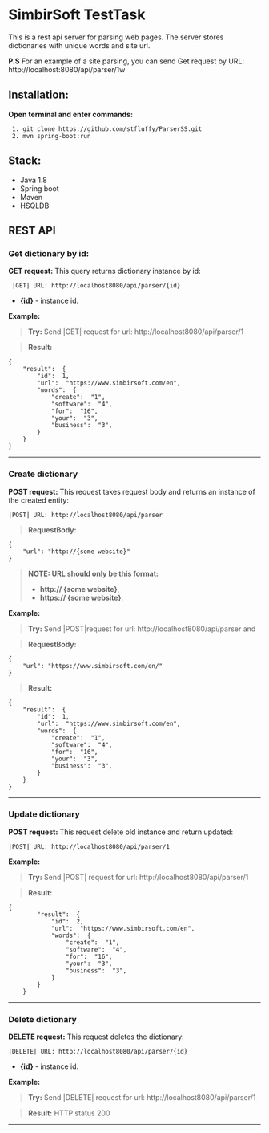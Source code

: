 # SimbirSoft TestTask

This is a rest api server for parsing web pages. The server stores dictionaries with unique words and site url.


**P.S** For an example of a site parsing, you can send Get request by URL:  http://localhost:8080/api/parser/1w 

## Installation:

	
**Open terminal and enter commands:**

	 1. git clone https://github.com/stfluffy/ParserSS.git
	 2. mvn spring-boot:run
## Stack:

 - Java 1.8
 - Spring boot
 - Maven
 - HSQLDB

## REST API

### Get dictionary by id:

**GET  request:** This query returns dictionary instance by id:
	
	 |GET| URL: http://localhost8080/api/parser/{id}

- **{id}** -  instance id.


	
**Example:** 
> **Try:** Send |GET| request for url:	http://localhost8080/api/parser/1

>**Result:**

	{
		"result":  {
			"id":  1,
			"url":  "https://www.simbirsoft.com/en",
		    "words":  {
			    "create":  "1",
			    "software":  "4",
			    "for":  "16",
			    "your":  "3",
			    "business":  "3",
			}   
		}	
	}
	
---

### Create dictionary

**POST request:** This request takes request body and returns an instance of the created entity:

	|POST| URL: http://localhost8080/api/parser
	
>**RequestBody:**
>
	{
		"url": "http://{some website}"
	}

> **NOTE:  URL should only be this format:** 
> - **http:// {some website}**,
> - **https:// {some website}**.	

**Example:** 
> **Try:** Send |POST|request for url: http://localhost8080/api/parser and

>**RequestBody:**
	
	{
		"url": "https://www.simbirsoft.com/en/"
	}

>**Result:**

	{
		"result":  {
			"id":  1,
			"url":  "https://www.simbirsoft.com/en",
		    "words":  {
			    "create":  "1",
			    "software":  "4",
			    "for":  "16",
			    "your":  "3",
			    "business":  "3",
			}   
		}	
	}

---
### Update dictionary

**POST request:** This request delete old instance and return updated:

	|POST| URL: http://localhost8080/api/parser/1
	

**Example:**  
> **Try:** Send |POST| request for url: http://localhost8080/api/parser/1 


>**Result:**

	{
    		"result":  {
    			"id":  2,
    			"url":  "https://www.simbirsoft.com/en",
    		    "words":  {
    			    "create":  "1",
    			    "software":  "4",
    			    "for":  "16",
    			    "your":  "3",
    			    "business":  "3",
    			}   
    		}	
    	}


---

### Delete dictionary

**DELETE request:** This request deletes the dictionary:

	|DELETE| URL: http://localhost8080/api/parser/{id}

- **{id}** -  instance id.


**Example:** 
> **Try:**  Send |DELETE| request for url: http://localhost8080/api/parser/1 


>**Result:** HTTP status 200


---

